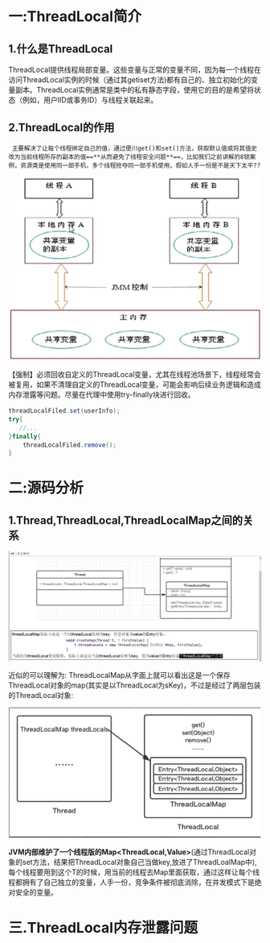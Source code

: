 # 一:ThreadLocal简介

## 1.什么是ThreadLocal

​     ThreadLocal提供线程局部变量。这些变量与正常的变量不同，因为每一个线程在访问ThreadLocal实例的时候（通过其getiset方法)都有自己的、独立初始化的变量副本。ThreadLocal实例通常是类中的私有静态字段，使用它的目的是希望将状态（例如，用户lID或事务ID）与线程关联起来。

## 2.ThreadLocal的作用

 	 主要解决了让每个线程绑定自己的值，通过便川get()和set()方法，获取默认值或将其值史改为当前线程所存的副本的值==**从而避免了线程安全问题**==，比如我们之前讲解的8锁案例，资源类是使用同一部手机，多个线程抢夺同一部手机使用，假如人手一份是不是天下太平??

![image-20220816104331120](../assets/ThreadLocal/image-20220816104331120.png)

【强制】必须回收自定义的ThreadLocal变量，尤其在线程池场景下，线程经常会被复用，如果不清理自定义的ThreadLocal变量，可能会影响后续业务逻辑和造成内存泄露等问题。尽量在代理中使用try-finally块进行回收。

```java
threadLocalFiled.set(userInfo);
try{
   //... 
}finally{
    threadLocalFiled.remove();
}
```

# 二:源码分析

## 1.Thread,ThreadLocal,ThreadLocalMap之间的关系

![image-20220816104819874](../assets/ThreadLocal/image-20220816104819874.png)

 近似的可以理解为:
  	 ThreadLocalMap从字面上就可以看出这是一个保存ThreadLocal对象的map(其实是以ThreadLocal为sKey)，不过是经过了两层包装的ThreadLocal对象:

![image-20220816105130488](../assets/ThreadLocal/image-20220816105130488.png)

​		 **JVM内部维护了一个线程版的Map<ThreadLocal,Value>**(通过ThreadLocal对象的set方法，结果把ThreadLocal对象自己当做key,放进了ThreadLoalMap中),每个线程要用到这个T的时候，用当前的线程去Map里面获取，通过这样让每个线程都拥有了自己独立的变量，人手一份，竞争条件被彻底消除，在并发模式下是绝对安全的变量。

# 三.ThreadLocal内存泄露问题